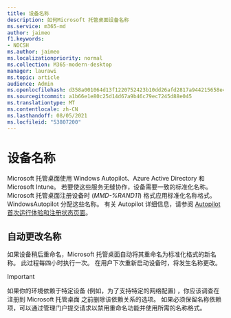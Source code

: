 ```yaml
---
title: 设备名称
description: 如何Microsoft 托管桌面设备名称
ms.service: m365-md
author: jaimeo
f1.keywords:
- NOCSH
ms.author: jaimeo
ms.localizationpriority: normal
ms.collection: M365-modern-desktop
manager: laurawi
ms.topic: article
audience: Admin
ms.openlocfilehash: d358a001064d13f1220752423b10dd26afd2817a944215658e4f11b368f611a6
ms.sourcegitcommit: a1b66e1e80c25d14d67a9b46c79ec7245d88e045
ms.translationtype: MT
ms.contentlocale: zh-CN
ms.lasthandoff: 08/05/2021
ms.locfileid: "53807200"
---
```

# <a name="device-names"></a>设备名称

Microsoft 托管桌面使用 Windows Autopilot、Azure Active Directory 和 Microsoft Intune。 若要使这些服务无缝协作，设备需要一致的标准化名称。 Microsoft 托管桌面注册设备时 (*MMD-%RAND11*) 格式应用标准化名称格式。 WindowsAutopilot 分配这些名称。 有关 Autopilot 详细信息，请参阅 [Autopilot 首次运行体验和注册状态页面](../get-started/esp-first-run.md)。

## <a name="automated-name-changes"></a>自动更改名称

如果设备稍后重命名，Microsoft 托管桌面自动将其重命名为标准化格式的新名称。 此过程每四小时执行一次。 在用户下次重新启动设备时，将发生名称更改。

> [!IMPORTANT]
> 如果你的环境依赖于特定设备 (例如，为了支持特定的网络配置) ，你应该调查在注册到 Microsoft 托管桌面 之前删除该依赖关系的选项。 如果必须保留名称依赖项，可以通过管理门户提交请求以禁用重命名功能并使用[](../working-with-managed-desktop/admin-support.md)所需的名称格式。